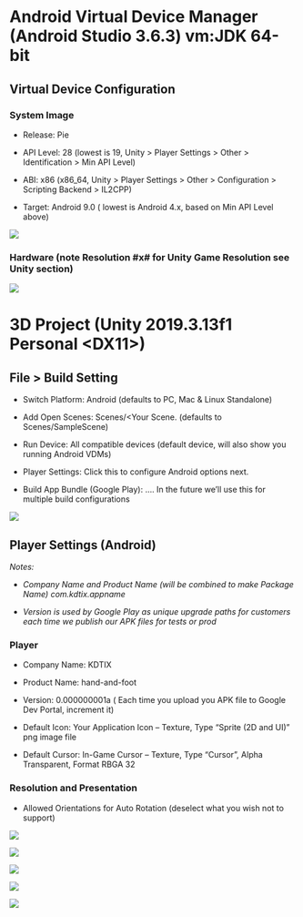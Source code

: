 Android Virtual Device Manager (Android Studio 3.6.3) vm:JDK 64-bit
===================================================================

Virtual Device Configuration
----------------------------

### System Image

-   Release: Pie

-   API Level: 28 (lowest is 19, Unity \> Player Settings \> Other \>
    Identification \> Min API Level)

-   ABI: x86 (x86_64, Unity \> Player Settings \> Other \> Configuration \>
    Scripting Backend \> IL2CPP)

-   Target: Android 9.0 ( lowest is Android 4.x, based on Min API Level above)

![](media/2fbc575b1fd033b8978f477156063a51.png)

### Hardware (note Resolution \#x\# for Unity Game Resolution see Unity section)

![](media/17ec7b9cabc1eb7a97b62da1a1ab809b.png)

3D Project (Unity 2019.3.13f1 Personal \<DX11\>)
================================================

File \> Build Setting
---------------------

-   Switch Platform: Android (defaults to PC, Mac & Linux Standalone)

-   Add Open Scenes: Scenes/\<Your Scene. (defaults to Scenes/SampleScene)

-   Run Device: All compatible devices (default device, will also show you
    running Android VDMs)

-   Player Settings: Click this to configure Android options next.

-   Build App Bundle (Google Play): …. In the future we’ll use this for multiple
    build configurations

![](media/7fc62c51da7c45844b8ee6788c7aee9d.png)

Player Settings (Android)
-------------------------

*Notes:*

-   *Company Name and Product Name (will be combined to make Package Name)
    com.kdtix.appname*

-   *Version is used by Google Play as unique upgrade paths for customers each
    time we publish our APK files for tests or prod*

### Player

-   Company Name: KDTIX

-   Product Name: hand-and-foot

-   Version: 0.000000001a ( Each time you upload you APK file to Google Dev
    Portal, increment it)

-   Default Icon: Your Application Icon – Texture, Type “Sprite (2D and UI)” png
    image file

-   Default Cursor: In-Game Cursor – Texture, Type “Cursor”, Alpha Transparent,
    Format RBGA 32

### Resolution and Presentation

-   Allowed Orientations for Auto Rotation (deselect what you wish not to
    support)

![](media/5cd2dc77c012905b45cfcff202d75735.png)

![](media/7fc0d56f44d6df1b55a802a2094006b7.png)

![](media/52f9b35fadf17cebcd15b5d09f3b72c2.png)

![](media/2af10d2605ad0a6631620c6f6019c317.png)

![](media/ae9f4b9576cd44db962648d2ae22c0e6.png)
